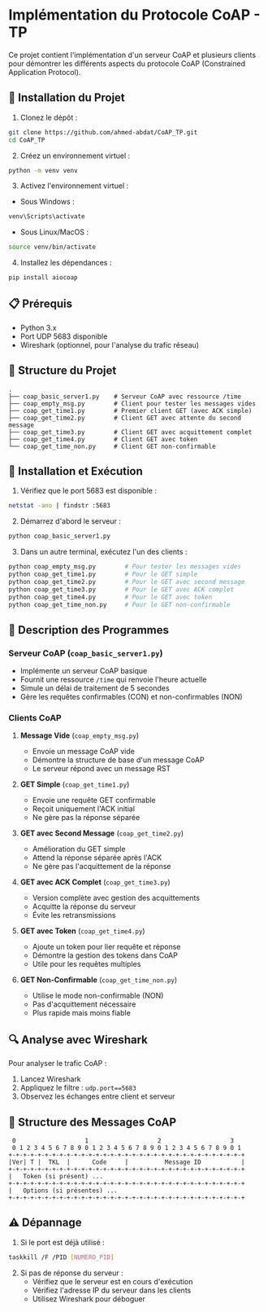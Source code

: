 # Implémentation du Protocole CoAP - TP

Ce projet contient l'implémentation d'un serveur CoAP et plusieurs clients pour démontrer les différents aspects du protocole CoAP (Constrained Application Protocol).

## 🔧 Installation du Projet

1. Clonez le dépôt :

```bash
git clone https://github.com/ahmed-abdat/CoAP_TP.git
cd CoAP_TP
```

2. Créez un environnement virtuel :

```bash
python -m venv venv
```

3. Activez l'environnement virtuel :

- Sous Windows :

```bash
venv\Scripts\activate
```

- Sous Linux/MacOS :

```bash
source venv/bin/activate
```

4. Installez les dépendances :

```bash
pip install aiocoap
```

## 📋 Prérequis

- Python 3.x
- Port UDP 5683 disponible
- Wireshark (optionnel, pour l'analyse du trafic réseau)

## 📁 Structure du Projet

```
.
├── coap_basic_server1.py    # Serveur CoAP avec ressource /time
├── coap_empty_msg.py        # Client pour tester les messages vides
├── coap_get_time1.py        # Premier client GET (avec ACK simple)
├── coap_get_time2.py        # Client GET avec attente du second message
├── coap_get_time3.py        # Client GET avec acquittement complet
├── coap_get_time4.py        # Client GET avec token
└── coap_get_time_non.py     # Client GET non-confirmable
```

## 🚀 Installation et Exécution

1. Vérifiez que le port 5683 est disponible :

```bash
netstat -ano | findstr :5683
```

2. Démarrez d'abord le serveur :

```bash
python coap_basic_server1.py
```

3. Dans un autre terminal, exécutez l'un des clients :

```bash
python coap_empty_msg.py        # Pour tester les messages vides
python coap_get_time1.py        # Pour le GET simple
python coap_get_time2.py        # Pour le GET avec second message
python coap_get_time3.py        # Pour le GET avec ACK complet
python coap_get_time4.py        # Pour le GET avec token
python coap_get_time_non.py     # Pour le GET non-confirmable
```

## 📝 Description des Programmes

### Serveur CoAP (`coap_basic_server1.py`)

- Implémente un serveur CoAP basique
- Fournit une ressource `/time` qui renvoie l'heure actuelle
- Simule un délai de traitement de 5 secondes
- Gère les requêtes confirmables (CON) et non-confirmables (NON)

### Clients CoAP

1. **Message Vide** (`coap_empty_msg.py`)

   - Envoie un message CoAP vide
   - Démontre la structure de base d'un message CoAP
   - Le serveur répond avec un message RST

2. **GET Simple** (`coap_get_time1.py`)

   - Envoie une requête GET confirmable
   - Reçoit uniquement l'ACK initial
   - Ne gère pas la réponse séparée

3. **GET avec Second Message** (`coap_get_time2.py`)

   - Amélioration du GET simple
   - Attend la réponse séparée après l'ACK
   - Ne gère pas l'acquittement de la réponse

4. **GET avec ACK Complet** (`coap_get_time3.py`)

   - Version complète avec gestion des acquittements
   - Acquitte la réponse du serveur
   - Évite les retransmissions

5. **GET avec Token** (`coap_get_time4.py`)

   - Ajoute un token pour lier requête et réponse
   - Démontre la gestion des tokens dans CoAP
   - Utile pour les requêtes multiples

6. **GET Non-Confirmable** (`coap_get_time_non.py`)
   - Utilise le mode non-confirmable (NON)
   - Pas d'acquittement nécessaire
   - Plus rapide mais moins fiable

## 🔍 Analyse avec Wireshark

Pour analyser le trafic CoAP :

1. Lancez Wireshark
2. Appliquez le filtre : `udp.port==5683`
3. Observez les échanges entre client et serveur

## 🚨 Structure des Messages CoAP

```
 0                   1                   2                   3
 0 1 2 3 4 5 6 7 8 9 0 1 2 3 4 5 6 7 8 9 0 1 2 3 4 5 6 7 8 9 0 1
+-+-+-+-+-+-+-+-+-+-+-+-+-+-+-+-+-+-+-+-+-+-+-+-+-+-+-+-+-+-+-+-+
|Ver| T |  TKL  |      Code     |          Message ID           |
+-+-+-+-+-+-+-+-+-+-+-+-+-+-+-+-+-+-+-+-+-+-+-+-+-+-+-+-+-+-+-+-+
|   Token (si présent) ...
+-+-+-+-+-+-+-+-+-+-+-+-+-+-+-+-+-+-+-+-+-+-+-+-+-+-+-+-+-+-+-+-+
|   Options (si présentes) ...
+-+-+-+-+-+-+-+-+-+-+-+-+-+-+-+-+-+-+-+-+-+-+-+-+-+-+-+-+-+-+-+-+
```

## ⚠️ Dépannage

1. Si le port est déjà utilisé :

```bash
taskkill /F /PID [NUMERO_PID]
```

2. Si pas de réponse du serveur :
   - Vérifiez que le serveur est en cours d'exécution
   - Vérifiez l'adresse IP du serveur dans les clients
   - Utilisez Wireshark pour déboguer
